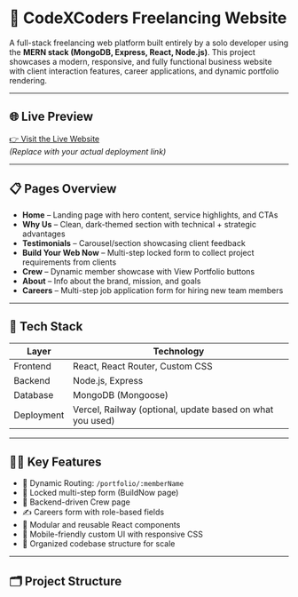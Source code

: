 # 💼 CodeXCoders Freelancing Website

A full-stack freelancing web platform built entirely by a solo developer using the **MERN stack (MongoDB, Express, React, Node.js)**. This project showcases a modern, responsive, and fully functional business website with client interaction features, career applications, and dynamic portfolio rendering.

---

## 🌐 Live Preview

[👉 Visit the Live Website](https://your-live-link.com)  
*(Replace with your actual deployment link)*

---

## 📋 Pages Overview

- **Home** – Landing page with hero content, service highlights, and CTAs  
- **Why Us** – Clean, dark-themed section with technical + strategic advantages  
- **Testimonials** – Carousel/section showcasing client feedback  
- **Build Your Web Now** – Multi-step locked form to collect project requirements from clients  
- **Crew** – Dynamic member showcase with View Portfolio buttons  
- **About** – Info about the brand, mission, and goals  
- **Careers** – Multi-step job application form for hiring new team members  

---

## 🧱 Tech Stack

| Layer       | Technology        |
|-------------|-------------------|
| Frontend    | React, React Router, Custom CSS |
| Backend     | Node.js, Express |
| Database    | MongoDB (Mongoose) |
| Deployment  | Vercel, Railway (optional, update based on what you used) |

---

## 🧑‍💻 Key Features

- 🔀 Dynamic Routing: `/portfolio/:memberName`
- 🧠 Locked multi-step form (BuildNow page)
- 📡 Backend-driven Crew page
- ✍️ Careers form with role-based fields
- 🧵 Modular and reusable React components
- 📱 Mobile-friendly custom UI with responsive CSS
- 🧰 Organized codebase structure for scale

---

## 🗂️ Project Structure

